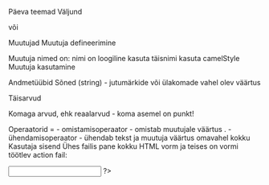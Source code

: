 Päeva teemad
Väljund
<?php
print "Tekst mida soovid väljastada";
?>
või

<?php
echo "Tekst mida soovid väljastada";
?>
Muutujad
Muutuja defineerimine
<?php
$muutujaNimi = väärtus;
?>
Muutuja nimed on:
nimi on loogiline
kasuta täisnimi
kasuta camelStyle
Muutuja kasutamine
<?php
echo "Mingi tekst ".$muutujaNimi." ja veel mingi tekst";
?>
Andmetüübid
Sõned (string) - jutumärkide või ülakomade vahel olev väärtus
<?php
$eesNimi = "SinuEesnimi";
?>
Täisarvud
<?php
$numberYks = 6;
$numberKaks = -8;
?>
Komaga arvud, ehk reaalarvud - koma asemel on punkt!
<?php
$pikkus = 1.78;
?>
Operaatorid
= - omistamisoperaator - omistab muutujale väärtus
. - ühendamisoperaator - ühendab tekst ja muutuja väärtus omavahel kokku
Kasutaja sisend
Ühes failis pane kokku HTML vorm ja teises on vormi töötlev action fail:

<?php
// input.php
<form action="input_do.php method="get">
    <input type="text" name="inputNimi">
</form>
?>
<?php
// input_do.php
$vormiAndmed = $_GET['inputNimi'];
echo $vormiAndmed;
?>
